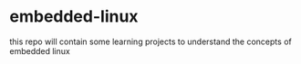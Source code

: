 # embedded-linux
this repo will contain some learning projects to understand the concepts of embedded linux
